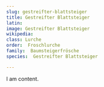 ```yaml
---
slug: gestreifter-blattsteiger
title: Gestreifter Blattsteiger
latin:
image: Gestreifter Blattsteiger
wikipedia: 
class: Lurche
order:  Froschlurche
family:  Baumsteigerfrösche
species:  Gestreifter Blattsteiger

---
```


I am content.
